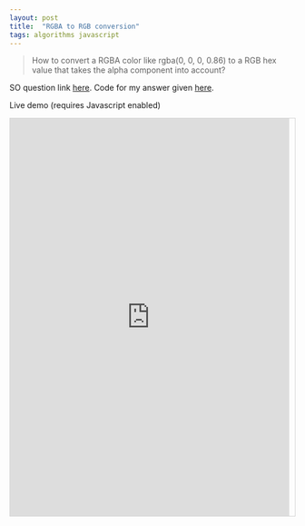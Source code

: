 ```yaml
---
layout: post
title:  "RGBA to RGB conversion"
tags: algorithms javascript
---
```


> How to convert a RGBA color like
> rgba(0, 0, 0, 0.86)
> to a RGB hex value that takes the alpha component into account?

SO question link [here](http://stackoverflow.com/q/21576092/1938163).
Code for my answer given [here](http://stackoverflow.com/a/21576659/1938163).

Live demo (requires Javascript enabled)
<p align="center" style="border:1px solid lightgrey; padding-right: 10px;">
<iframe scrolling="no" src="http://marcodiiga.github.io/rgba2rgb/rgba2rgb.html" width="100%" height="700" style="border: none;"></iframe>
</p>
